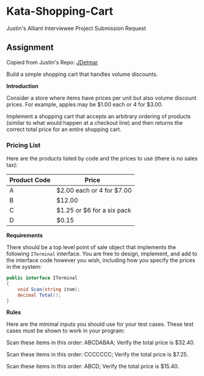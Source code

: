 # Kata-Shopping-Cart
Justin's Alliant Interviewee Project Submission Request

## Assignment
Copied from Justin's Repo: [JDetmar](*https://gist.github.com/JDetmar/6e93dad09ee50afa3baece6bec1be4bb)

Build a simple shopping cart that handles volume discounts.

**Introduction**

Consider a store where items have prices per unit but also volume discount prices. For example, apples may be $1.00 each or 4 for $3.00.

Implement a shopping cart that accepts an arbitrary ordering of products (similar to what would happen at a checkout line) and then returns the correct total price for an entire shopping cart.

### Pricing List

Here are the products listed by code and the prices to use (there is no sales tax):

| Product Code | Price ­­­­­          ­­­­­­­­­­­­­|
| :----------- | --------------- |
| A | $2.00 each or 4 for $7.00  |
| B | $12.00                     |
| C | $1.25 or $6 for a six pack |
| D | $0.15                      |

**Requirements**

There should be a top level point of sale object that implements the following `ITerminal` interface. You are free to design, implement, and add to the interface code however you wish, including how you specify the prices in the system:

```csharp
public interface ITerminal
{
    void Scan(string item);
    decimal Total();
}
```

**Rules**

Here are the minimal inputs you should use for your test cases. These test cases must be shown to work in your program:

Scan these items in this order: ABCDABAA; Verify the total price is $32.40.

Scan these items in this order: CCCCCCC; Verify the total price is $7.25.

Scan these items in this order: ABCD; Verify the total price is $15.40.
